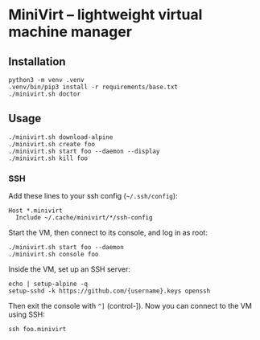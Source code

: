 # MiniVirt – lightweight virtual machine manager

## Installation

```shell
python3 -m venv .venv
.venv/bin/pip3 install -r requirements/base.txt
./minivirt.sh doctor
```

## Usage

```shell
./minivirt.sh download-alpine
./minivirt.sh create foo
./minivirt.sh start foo --daemon --display
./minivirt.sh kill foo
```

### SSH

Add these lines to your ssh config (`~/.ssh/config`):

```ssh-config
Host *.minivirt
  Include ~/.cache/minivirt/*/ssh-config
```

Start the VM, then connect to its console, and log in as root:

```shell
./minivirt.sh start foo --daemon
./minivirt.sh console foo
```

Inside the VM, set up an SSH server:

```shell
echo | setup-alpine -q
setup-sshd -k https://github.com/{username}.keys openssh
```

Then exit the console with `^]` (control-]). Now you can connect to the VM using SSH:

```shell
ssh foo.minivirt
```

